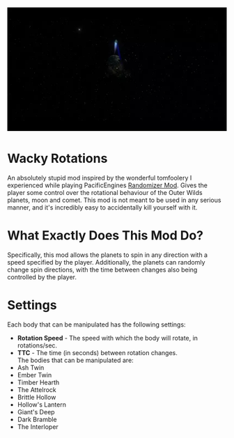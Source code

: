 # ![WackyRotations](Assets/spinny_bramble.webp)

# Wacky Rotations
An absolutely stupid mod inspired by the wonderful tomfoolery I experienced while playing PacificEngines [Randomizer Mod](https://outerwildsmods.com/mods/randomizer/). Gives the player some control over
the rotational behaviour of the Outer Wilds planets, moon and comet. This mod is not meant to be used in any serious manner, and it's incredibly easy to accidentally kill yourself with it.

# What Exactly Does This Mod Do?
Specifically, this mod allows the planets to spin in any direction with a speed specified by the player. Additionally, the planets can randomly change spin directions, with the time between changes also
being controlled by the player.

# Settings
Each body that can be manipulated has the following settings:<br />
* **Rotation Speed** - The speed with which the body will rotate, in rotations/sec.<br />
* **TTC** - The time (in seconds) between rotation changes.<br />
The bodies that can be manipulated are:
* Ash Twin<br />
* Ember Twin<br />
* Timber Hearth<br />
* The Attelrock<br />
* Brittle Hollow<br />
* Hollow's Lantern<br />
* Giant's Deep<br />
* Dark Bramble<br />
* The Interloper